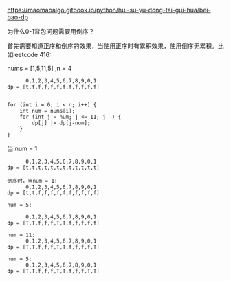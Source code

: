 https://maomaoalgo.gitbook.io/python/hui-su-yu-dong-tai-gui-hua/bei-bao-dp


为什么0-1背包问题需要用倒序？

首先需要知道正序和倒序的效果，当使用正序时有累积效果，使用倒序无累积。比如leetcode 416:

nums = [1,5,11,5] ,n = 4
```
      0,1,2,3,4,5,6,7,8,9,0,1
dp = [t,f,f,f,f,f,f,f,f,f,f,f]


for (int i = 0; i < n; i++) {
    int num = nums[i];
    for (int j = num; j <= 11; j--) {
        dp[j] |= dp[j-num];
    }
}
```

当 num = 1

```
      0,1,2,3,4,5,6,7,8,9,0,1
dp = [t,t,t,t,t,t,t,t,t,t,t,t]

倒序时，当num = 1:
      0,1,2,3,4,5,6,7,8,9,0,1
dp = [t,t,f,f,f,f,f,f,f,f,f,f]

num = 5:

      0,1,2,3,4,5,6,7,8,9,0,1
dp = [T,T,f,f,f,T,T,f,f,f,f,f]

num = 11:
      0,1,2,3,4,5,6,7,8,9,0,1
dp = [T,T,f,f,f,T,T,f,f,f,f,T]

num = 5:
      0,1,2,3,4,5,6,7,8,9,0,1
dp = [T,T,f,f,f,T,T,f,f,f,T,T]

```
